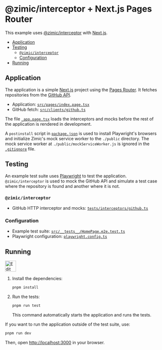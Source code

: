 <h1>
  @zimic/interceptor + Next.js Pages Router
</h1>

This example uses [@zimic/interceptor](https://www.npmjs.com/package/@zimic/interceptor) with
[Next.js](https://nextjs.org).

- [Application](#application)
- [Testing](#testing)
  - [`@zimic/interceptor`](#zimicinterceptor)
  - [Configuration](#configuration)
- [Running](#running)

## Application

The application is a simple [Next.js](https://nextjs.org) project using the
[Pages Router](https://nextjs.org/docs/pages). It fetches repositories from the
[GitHub API](https://docs.github.com/en/rest).

- Application: [`src/pages/index.page.tsx`](./src/pages/index.page.tsx)
- GitHub fetch: [`src/clients/github.ts`](./src/clients/github.ts)

The file [`_app.page.tsx`](./src/pages/_app.page.tsx) loads the interceptors and mocks before the rest of the
application is rendered in development.

A `postinstall` script in [`package.json`](./package.json) is used to install Playwright's browsers and initialize
Zimic's mock service worker to the `./public` directory. The mock service worker at `./public/mockServiceWorker.js` is
ignored in the [`.gitignore`](./.gitignore) file.

## Testing

An example test suite uses [Playwright](https://playwright.dev) to test the application. `@zimic/interceptor` is used to
mock the GitHub API and simulate a test case where the repository is found and another where it is not.

### `@zimic/interceptor`

- GitHub HTTP interceptor and mocks: [`tests/interceptors/github.ts`](./tests/interceptors/github.ts)

### Configuration

- Example test suite: [`src/__tests__/HomePage.e2e.test.ts`](./src/__tests__/HomePage.e2e.test.ts)
- Playwright configuration: [`playwright.config.ts`](./playwright.config.ts)

## Running

<a href="https://codesandbox.io/p/sandbox/github/zimicjs/zimic/tree/main/examples/with-next-js-pages">
  <img
    src="https://codesandbox.io/static/img/play-codesandbox.svg"
    alt="Edit in CodeSandbox"
    height="36px"
  />
</a>

1. Install the dependencies:

   ```bash
   pnpm install
   ```

2. Run the tests:

   ```bash
   pnpm run test
   ```

   This command automatically starts the application and runs the tests.

If you want to run the application outside of the test suite, use:

```bash
pnpm run dev
```

Then, open [http://localhost:3000](http://localhost:3000) in your browser.
